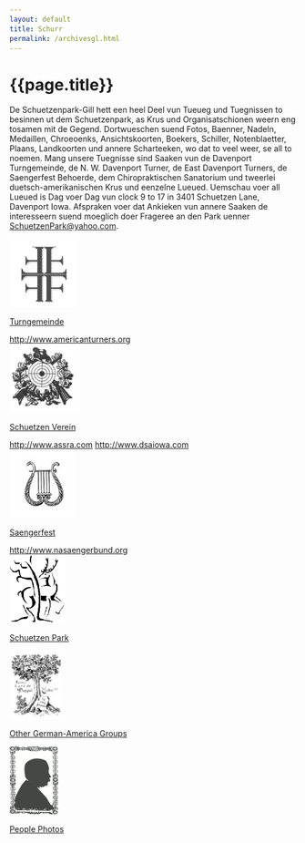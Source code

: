```yaml
---
layout: default
title: Schurr
permalink: /archivesgl.html
---
```


# {{page.title}}

De Schuetzenpark-Gill hett een heel Deel vun Tueueg und Tuegnissen to besinnen ut dem Schuetzenpark, as Krus und Organisatschionen weern eng tosamen mit de Gegend. Dortwueschen suend Fotos, Baenner, Nadeln, Medaillen, Chroeoenks, Ansichtskoorten, Boekers, Schiller, Notenblaetter, Plaans, Landkoorten und annere Scharteeken, wo dat to veel weer, se all to noemen. Mang unsere Tuegnisse sind Saaken vun de Davenport Turngemeinde, de N. W. Davenport Turner, de East Davenport Turners, de Saengerfest Behoerde, dem Chiropraktischen Sanatorium und tweerlei duetsch-amerikanischen Krus und eenzelne Lueued. Uemschau voer all Lueued is Dag voer Dag vun clock 9 to 17 in 3401 Schuetzen Lane, Davenport Iowa. Afspraken voer dat Ankieken vun annere Saaken de interesseern suend moeglich doer Frageree an den Park uenner [SchuetzenPark@yahoo.com](mailto:SchuetzenPark@yahoo.com).

<style>

</style>

<div class="row fancy" >
    <div class="col-sm-4">
        <a href="archives1gl.html">
            <img src="/assets/images/4FLogo.gif" style="height: 120px;">
            <p>Turngemeinde</p>
            </a>
        <a href="http://www.americanturners.org">http://www.americanturners.org</a>
    </div>
    <div class="col-sm-4">
        <a href="archives2gl.html">
            <img src="/assets/images/schuetzenlogo.gif" style="height: 120px;">
            <p>Schuetzen Verein</p>
        </a>
        <a href="http://www.assra.com">http://www.assra.com</a>
        <a href="http://www.dsaiowa.com">http://www.dsaiowa.com</a>
    </div>
    <div class="col-sm-4">
        <a href="archives3gl.html">
            <img src="/assets/images/lyre.gif" style="height: 120px;">
            <p>Saengerfest</p>
        </a>
        <a href="http://www.nasaengerbund.org">http://www.nasaengerbund.org</a>
    </div>
</div>

<div class="row fancy" >
    <div class="col-sm-4">
        <a href="archives5gl.html">
            <img src="/assets/images/hirsch-deer.gif" style="height: 120px;">
            <p>Schuetzen Park</p>
        </a>
    </div>
    <div class="col-sm-4">
        <a href="archives4gl.html">
            <img src="/assets/images/doubleOak.jpg" style="height: 120px;">
            <p>Other German-America Groups</p>
        </a>
    </div>
    <div class="col-sm-4">
        <a href="archives6gl.html">
            <img src="/assets/images/archivePerson.gif" style="height: 120px;">
            <p>People Photos</p>
        </a>
    </div>
</div>
